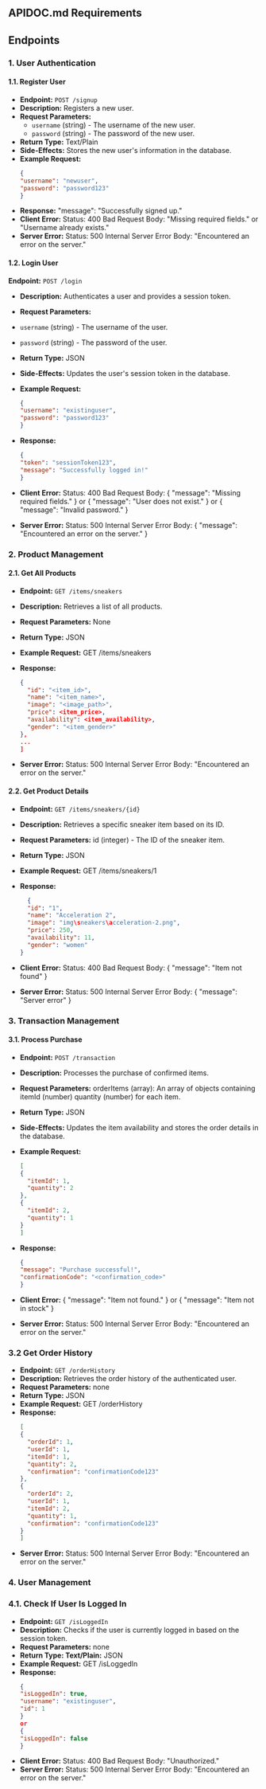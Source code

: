 ## APIDOC.md Requirements

<!-- This API provides endpoints for a sneaker shopping application, allowing users to sign up, log in, view items, confirm and purchase items, and view their order history. The API uses SQLite for data storage and Express.js for handling HTTP requests. -->

## Endpoints

### 1. User Authentication

#### 1.1. Register User

- **Endpoint:** `POST /signup`
- **Description:** Registers a new user.
- **Request Parameters:**
  - `username` (string) - The username of the new user.
  - `password` (string) - The password of the new user.
- **Return Type:**
  Text/Plain
- **Side-Effects:**
  Stores the new user's information in the database.
- **Example Request:**
  ```json
  {
  "username": "newuser",
  "password": "password123"
  }
  ```
- **Response:**
  "message": "Successfully signed up."
- **Client Error:**
  Status: 400 Bad Request
  Body:
  "Missing required fields."
  or
  "Username already exists."
- **Server Error:**
    Status: 500 Internal Server Error
    Body:
    "Encountered an error on the server."
#### 1.2. Login User

**Endpoint:** `POST /login`

- **Description:** Authenticates a user and provides a session token.
- **Request Parameters:**
- `username` (string) - The username of the user.
- `password` (string) - The password of the user.
- **Return Type:**
  JSON
- **Side-Effects:**
  Updates the user's session token in the database.
- **Example Request:**
  ```json
  {
  "username": "existinguser",
  "password": "password123"
  }
  ```
- **Response:**

  ```json
  {
  "token": "sessionToken123",
  "message": "Successfully logged in!"
  }
  ```
- **Client Error:**
  Status: 400 Bad Request
  Body:
  {
  "message": "Missing required fields."
  }
  or
  {
  "message": "User does not exist."
  }
  or
  {
  "message": "Invalid password."
  }
- **Server Error:**
  Status: 500 Internal Server Error
  Body:
  {
  "message": "Encountered an error on the server."
  }

### 2. Product Management

#### 2.1. Get All Products

- **Endpoint:** `GET /items/sneakers`
- **Description:** Retrieves a list of all products.
- **Request Parameters:** None
- **Return Type:**
  JSON
- **Example Request:**
  GET /items/sneakers
- **Response:**

  ```json
  {
    "id": "<item_id>",
    "name": "<item_name>",
    "image": "<image_path>",
    "price": <item_price>,
    "availability": <item_availability>,
    "gender": "<item_gender>"
  },
  ...
  ]
  ```
- **Server Error:**
  Status: 500 Internal Server Error
  Body:
  "Encountered an error on the server."


#### 2.2. Get Product Details

- **Endpoint:** `GET /items/sneakers/{id}`
- **Description:** Retrieves a specific sneaker item based on its ID.
- **Request Parameters:**
  id (integer) - The ID of the sneaker item.
- **Return Type:**
  JSON
- **Example Request:**
  GET /items/sneakers/1
- **Response:**

  ```json
    {
    "id": "1",
    "name": "Acceleration 2",
    "image": "img\sneakers\acceleration-2.png",
    "price": 250,
    "availability": 11,
    "gender": "women"
  }
  ```
- **Client Error:**
  Status: 400 Bad Request
  Body:
  {
  "message": "Item not found"
  }
- **Server Error:**
  Status: 500 Internal Server Error
  Body:
  {
  "message": "Server error"
  }

### 3. Transaction Management

#### 3.1. Process Purchase

- **Endpoint:** `POST /transaction`
- **Description:** Processes the purchase of confirmed items.
- **Request Parameters:**
  orderItems (array): An array of objects containing
  itemId (number)
  quantity (number) for each item.
- **Return Type:**
  JSON
- **Side-Effects:**
  Updates the item availability and stores the order details in the database.
- **Example Request:**
  ```json
  [
  {
    "itemId": 1,
    "quantity": 2
  },
  {
    "itemId": 2,
    "quantity": 1
  }
  ]
  ```
- **Response:**

  ```json
  {
  "message": "Purchase successful!",
  "confirmationCode": "<confirmation_code>"
  }
  ```
- **Client Error:**
  {
    "message": "Item not found."
  }
  or
  {
  "message": "Item not in stock"
  }
- **Server Error:**
  Status: 500 Internal Server Error
  Body:
  "Encountered an error on the server."

### 3.2 Get Order History
- **Endpoint:** `GET /orderHistory`
- **Description:** Retrieves the order history of the authenticated user.
- **Request Parameters:**
  none
- **Return Type:**
  JSON
- **Example Request:**
  GET /orderHistory
- **Response:**
  ```json
  [
  {
    "orderId": 1,
    "userId": 1,
    "itemId": 1,
    "quantity": 2,
    "confirmation": "confirmationCode123"
  },
  {
    "orderId": 2,
    "userId": 1,
    "itemId": 2,
    "quantity": 1,
    "confirmation": "confirmationCode123"
  }
  ]
  ```
- **Server Error:**
  Status: 500 Internal Server Error
  Body:
  "Encountered an error on the server."
### 4. User Management

### 4.1. Check If User Is Logged In
- **Endpoint:** `GET /isLoggedIn`
- **Description:** Checks if the user is currently logged in based on the session token.
- **Request Parameters:**
  none
- **Return Type: Text/Plain:**
  JSON
- **Example Request:**
  GET /isLoggedIn
- **Response:**
  ```json
  {
  "isLoggedIn": true,
  "username": "existinguser",
  "id": 1
  }
  or
  {
  "isLoggedIn": false
  }
  ```
- **Client Error:**
  Status: 400 Bad Request
  Body:
  "Unauthorized."
- **Server Error:**
  Status: 500 Internal Server Error
  Body:
  "Encountered an error on the server."
